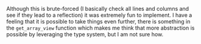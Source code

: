 Although this is brute-forced (I basically check all lines and columns and see
if they lead to a reflection) it was extremely fun to implement. I have a
feeling that it is possible to take things even further, there is something in
the `get_array_view` function which makes me think that more abstraction is
possible by leveraging the type system, but I am not sure how.
